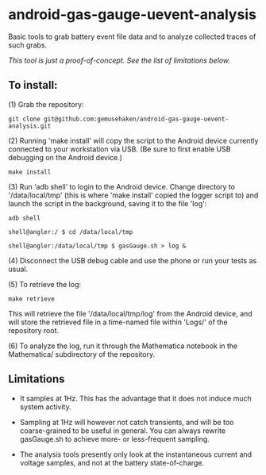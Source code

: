 # android-gas-gauge-uevent-analysis
Basic tools to grab battery event file data and to analyze collected traces of such grabs.

*This tool is just a proof-of-concept. See the list of limitations below.*

## To install:

(1) Grab the repository:

	git clone git@github.com:gemusehaken/android-gas-gauge-uevent-analysis.git

(2) Running 'make install' will copy the script to the Android device currently connected to your workstation via USB.  (Be sure to first enable USB debugging on the Android device.)

	make install

(3) Run ‘adb shell’ to login to the Android device. Change directory to '/data/local/tmp' (this is where 'make install' copied the logger script to)  and launch the script in the background, saving it to the file 'log':

	adb shell

	shell@angler:/ $ cd /data/local/tmp

	shell@angler:/data/local/tmp $ gasGauge.sh > log &

(4) Disconnect the USB debug cable and use the phone or run your tests as usual.

(5) To retrieve the log:

	make retrieve

This will retrieve the file '/data/local/tmp/log' from the Android device, and will store the retrieved file in a time-named file within 'Logs/' of the repository root. 

(6) To analyze the log, run it through the Mathematica notebook in the Mathematica/ subdirectory of the repository.

## Limitations
-	It samples at 1Hz. This has the advantage that it does not induce much system activity.

-	Sampling at 1Hz will however not catch transients, and will be too coarse-grained to be useful in general. You can always rewrite gasGauge.sh to achieve more- or less-frequent sampling.

-	The analysis tools presently only look at the instantaneous current and voltage samples, and not at the battery state-of-charge.
